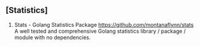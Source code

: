 ## [Statistics]

1. Stats - Golang Statistics Package
https://github.com/montanaflynn/stats
A well tested and comprehensive Golang statistics library / package / module with no dependencies.
